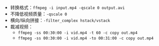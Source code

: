 - 转换格式：`ffmpeg -i input.mp4 -qscale 0 output.avi` 
- 不降低视频质量：`-qscale 0` 
- 横向/纵向拼接：`-filter_complex hstack/vstack`
- 裁减视频：
  - `ffmpeg -ss 00:30:00 -i vid.mp4 -t 60 -c copy out.mp4`
  - `ffmpeg -ss 00:30:00 -i vid.mp4 -to 00:31:00 -c copy out.mp4`

